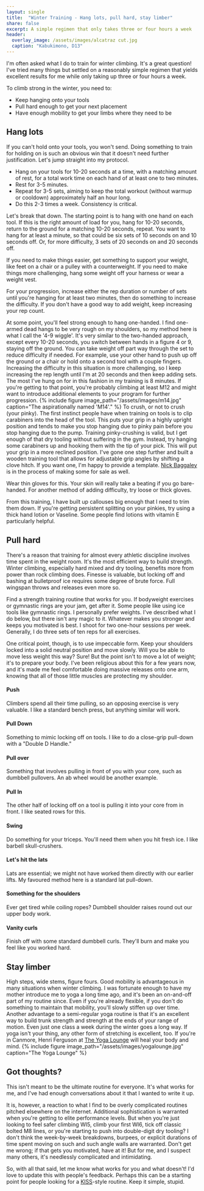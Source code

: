 ```yaml
---
layout: single
title:  "Winter Training - Hang lots, pull hard, stay limber"
share: false
excerpt: A simple regimen that only takes three or four hours a week
header:
  overlay_image: /assets/images/alcatraz cut.jpg
  caption: "Kabukimono, D13"
---
```

I'm often asked what I do to train for winter climbing. It's a great question! I've tried many things but settled on a reasonably simple regimen that yields excellent results for me while only taking up three or four hours a week.

To climb strong in the winter, you need to:
- Keep hanging onto your tools
- Pull hard enough to get your next placement
- Have enough mobility to get your limbs where they need to be

## Hang lots
If you can't hold onto your tools, you won't send. Doing something to train for holding on is such an obvious win that it doesn't need further justification. Let's jump straight into my protocol.
- Hang on your tools for 10-20 seconds at a time, with a matching amount of rest, for a total work time on each hand of at least one to two minutes.
- Rest for 3-5 minutes.
- Repeat for 3-5 sets, aiming to keep the total workout (without warmup or cooldown) approximately half an hour long.
- Do this 2-3 times a week. Consistency is critical.

Let's break that down. The starting point is to hang with one hand on each tool. If this is the right amount of load for you, hang for 10-20 seconds, return to the ground for a matching 10-20 seconds, repeat.
You want to hang for at least a minute, so that could be six sets of 10 seconds on and 10 seconds off. Or, for more difficulty, 3 sets of 20 seconds on and 20 seconds off.

If you need to make things easier, get something to support your weight, like feet on a chair or a pulley with a counterweight. If you need to make things more challenging, hang some weight off your harness or wear a weight vest.

For your progression, increase either the rep duration or number of sets until you're hanging for at least two minutes, then do something to increase the difficulty. If you don't have a good way to add weight, keep increasing your rep count.

At some point, you'll feel strong enough to hang one-handed. I find one-armed dead hangs to be very rough on my shoulders, so my method here is what I call the '4-9 wiggle'. It's very similar to the two-handed approach, except every 10-20 seconds, you switch between hands in a figure 4 or 9, staying off the ground. You can take weight off part way through the set to reduce difficulty if needed. For example, use your other hand to push up off the ground or a chair or hold onto a second tool with a couple fingers. Increasing the difficulty in this situation is more challenging, so I keep increasing the rep length until I'm at 20 seconds and then keep adding sets. The most I've hung on for in this fashion in my training is 8 minutes. If you're getting to that point, you're probably climbing at least M12 and might want to introduce additional elements to your program for further progression.
{% include figure  image_path="/assets/images/m14.jpg" caption="The aspirationally named 'M14'." %}
To crush, or not to crush (your pinky). The first instinct people have when training on tools is to clip carabiners into the head of the tool. This puts your grip in a highly upright position and tends to make you stop hanging due to pinky pain before you stop hanging due to the pump. Training pinky-crushing is valid, but I get enough of that dry tooling without suffering in the gym. Instead, try hanging some carabiners up and hooking them with the tip of your pick. This will put your grip in a more reclined position. I've gone one step further and built a wooden training tool that allows for adjustable grip angles by shifting a clove hitch. If you want one, I'm happy to provide a template. [Nick Baggaley](https://www.frozenlimestone.ca/) is in the process of making some for sale as well.

Wear thin gloves for this. Your skin will really take a beating if you go bare-handed. For another method of adding difficulty, try loose or thick gloves.

From this training, I have built up callouses big enough that I need to trim them down. If you're getting persistent splitting on your pinkies, try using a thick hand lotion or Vaseline. Some people find lotions with vitamin E particularly helpful.

## Pull hard
There's a reason that training for almost every athletic discipline involves time spent in the weight room. It's the most efficient way to build strength. Winter climbing, especially hard mixed and dry tooling, benefits more from power than rock climbing does. Finesse is valuable, but locking off and bashing at bulletproof ice requires some degree of brute force. Full wingspan throws and releases even more so.

Find a strength training routine that works for you. If bodyweight exercises or gymnastic rings are your jam, get after it. Some people like using ice tools like gymnastic rings. I personally prefer weights. I've described what I do below, but there isn't any magic to it. Whatever makes you stronger and keeps you motivated is best. I shoot for two one-hour sessions per week. Generally, I do three sets of ten reps for all exercises.

One critical point, though, is to use impeccable form. Keep your shoulders locked into a solid neutral position and move slowly. Will you be able to move less weight this way? Sure! But the point isn't to move a lot of weight; it's to prepare your body. I've been religious about this for a few years now, and it's made me feel comfortable doing massive releases onto one arm, knowing that all of those little muscles are protecting my shoulder.

#### Push
Climbers spend all their time pulling, so an opposing exercise is very valuable. I like a standard bench press, but anything similar will work.

#### Pull Down
Something to mimic locking off on tools. I like to do a close-grip pull-down with a "Double D Handle."

#### Pull over
Something that involves pulling in front of you with your core, such as dumbbell pullovers. An ab wheel would be another example.

#### Pull In
The other half of locking off on a tool is pulling it into your core from in front. I like seated rows for this.

#### Swing
Do something for your triceps. You'll need them when you hit fresh ice. I like barbell skull-crushers.

#### Let's hit the lats
Lats are essential; we might not have worked them directly with our earlier lifts. My favoured method here is a standard lat pull-down.

#### Something for the shoulders
Ever get tired while coiling ropes? Dumbbell shoulder raises round out our upper body work.

#### Vanity curls
Finish off with some standard dumbbell curls. They'll burn and make you feel like you worked hard.

## Stay limber
High steps, wide stems, figure fours. Good mobility is advantageous in many situations when winter climbing. I was fortunate enough to have my mother introduce me to yoga a long time ago, and it's been an on-and-off part of my routine since. Even if you're already flexible, if you don't do something to maintain that mobility, you'll slowly stiffen up over time. Another advantage to a semi-regular yoga routine is that it's an excellent way to build trunk strength and strength at the ends of your range of motion. Even just one class a week during the winter goes a long way. If yoga isn't your thing, any other form of stretching is excellent, too. If you're in Canmore, Henri Ferguson at [The Yoga Lounge](https://theyogalounge.ca/) will heal your body and mind.
{% include figure  image_path="/assets/images/yogalounge.jpg" caption="The Yoga Lounge" %}

## Got thoughts?
This isn't meant to be the ultimate routine for everyone. It's what works for me, and I've had enough conversations about it that I wanted to write it up.

It is, however, a reaction to what I find to be overly complicated routines pitched elsewhere on the internet. Additional sophistication is warranted when you're getting to elite performance levels. But when you're just looking to feel safer climbing WI5, climb your first WI6, tick off classic bolted M8 lines, or you're starting to push into double-digit dry tooling? I don't think the week-by-week breakdowns, burpees, or explicit durations of time spent moving on such and such angle walls are warranted. Don't get me wrong; if that gets you motivated, have at it! But for me, and I suspect many others, it's needlessly complicated and intimidating.

So, with all that said, let me know what works for you and what doesn't! I'd love to update this with people's feedback. Perhaps this can be a starting point for people looking for a [KISS](https://en.wikipedia.org/wiki/KISS_principle)-style routine. Keep it simple, stupid.